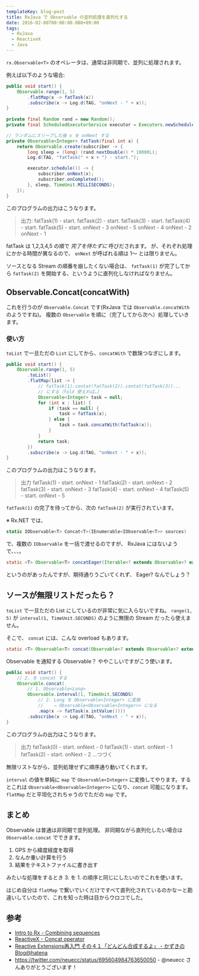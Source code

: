```yaml
---
templateKey: blog-post
title: RxJava で Observable の並列処理を直列化する
date: 2016-02-08T00:00:00.000+09:00
tags:
  - RxJava
  - ReactiveX
  - Java
---
```

``rx.Observable<T>`` のオペレータは、通常は非同期で、並列に処理されます。
<!--more-->

例えば以下のような場合:

```java
public void start() {
    Observable.range(1, 5)
        .flatMap(x -> fatTask(x))
        .subscribe(x -> Log.d(TAG, "onNext - " + x));
}
 
private final Random rand = new Random();
private final ScheduledExecutorService executor = Executors.newScheduledThreadPool(5);

// ランダムにスリープした後 x を onNext する
private Observable<Integer> fatTask(final int x) {
    return Observable.create(subscriber -> {
        long sleep = (long) (rand.nextDouble() * 10000L);
        Log.d(TAG, "fatTask(" + x + ") - start.");

        executor.schedule(() -> {
            subscriber.onNext(x);
            subscriber.onCompleted();
        }, sleep, TimeUnit.MILLISECONDS);
    });
}
```

このプログラムの出力はこうなります。

> 出力:
> fatTask(1) - start.
fatTask(2) - start.
fatTask(3) - start.
fatTask(4) - start.
fatTask(5) - start.
onNext - 3
onNext - 5
onNext - 4
onNext - 2
onNext - 1

fatTask は 1,2,3,4,5 の順で *完了を待たずに* 呼びだされます。
が、それぞれ処理にかかる時間が異なるので、 ``onNext`` が呼ばれる順は 1〜 とは限りません。

ソースとなる Stream の順番を崩したくない場合は、 ``fatTask(1)`` が完了してから ``fatTask(2)`` を開始する、というように直列化しなければなりません。

## Observable.Concat(concatWith)

これを行うのが ``Observable.Concat`` です(RxJava では ``Observable.concatWith`` のようですね)。
複数の ``Observable`` を順に（完了してから次へ）処理していきます。

### 使い方

``toList`` で一旦ただの ``List`` にしてから、``concatWith`` で数珠つなぎにします。

```java
public void start() {
    Observable.range(1, 5)
        .toList()
        .flatMap(list -> {
            // fatTask(1).contat(fatTask(2)).contat(fatTask(3))... 
            // にする（fold 使えれば…)
            Observable<Integer> task = null;
            for (int x : list) {
                if (task == null) {
                    task = fatTask(x);
                } else {
                    task = task.concatWith(fatTask(x));
                }
            }
            return task;
        })
        .subscribe(x -> Log.d(TAG, "onNext - " + x));
}
```

このプログラムの出力はこうなります。

> 出力
fatTask(1) - start.
onNext - 1
fatTask(2) - start.
onNext - 2
fatTask(3) - start.
onNext - 3
fatTask(4) - start.
onNext - 4
fatTask(5) - start.
onNext - 5

``fatTask(1)`` の完了を待ってから、次の ``fatTask(2)`` が実行されています。

※
Rx.NET では、 

```csharp
static IObservable<T> Concat<T>(IEnumerable<IObservable<T>> sources)
```
 
で、複数の ``IObservable`` を一括で渡せるのですが、 RxJava にはないようで、、、。

```java
static <T> Observable<T> concatEager(Iterable<? extends Observable<? extends T>> sources)
``` 

というのがあったんですが、期待通りうごいてくれず、 Eager? なんでしょう？

## ソースが無限リストだったら？

``toList`` で一旦ただの List にしているのが非常に気に入らないですね。
``range(1, 5)`` が ``interval(1, TimeUnit.SECONDS)`` のように無限の Stream だったら使えません。

そこで、 ``concat`` には、こんな overload もあります。

```java
static <T> Observable<T> concat(Observable<? extends Observable<? extends T>> observables)
```

Observable<T> を通知する Observable？ ややこしいですがこう使います。

```java
public void start() {
    // 2. を concat する
    Observable.concat( 
        // 1. Observable<Long>
        Observable.interval(1, TimeUnit.SECONDS) 
            // 2. Long を Observable<Integer> に変換 
            //    → Observable<Observable<Integer>> になる
            .map(x -> fatTask(x.intValue()))) 
        .subscribe(x -> Log.d(TAG, "onNext - " + x));
}
```

このプログラムの出力はこうなります。

> 出力
fatTask(0) - start.
onNext - 0
fatTask(1) - start.
onNext - 1
fatTask(2) - start.
onNext - 2
…つづく

無限リストながら、並列処理せずに順序通り動いてくれます。

``interval`` の値を単純に ``map`` で ``Observable<Integer>`` に変換してやります。するとこれは ``Observable<Observable<Integer>>`` になり、``concat`` 可能になります。 ``flatMap`` だと平坦化されちゃうのでただの ``map`` です。

## まとめ

Observable は普通は非同期で並列処理。
非同期ながら直列化したい場合は ``Observable.concat`` でできます。

1. GPS から緯度経度を取得
2. なんか重い計算を行う
3. 結果をテキストファイルに書き出す

みたいな処理をするとき 3. を 1. の順序と同じにしたいのでこれを使います。

はじめ自分は ``flatMap`` で繋いでいくだけですべて直列化されているのかなーと勘違いしていたので、これを知った時は目からウロコでした。

## 参考

* [Intro to Rx - Combining sequences](http://www.introtorx.com/content/v1.0.10621.0/12_CombiningSequences.html)
* [ReactiveX - Concat operator](http://reactivex.io/documentation/operators/concat.html)
* [Reactive Extensions再入門 その４１「どんどん合成するよ」 - かずきのBlog@hatena](http://blog.okazuki.jp/entry/20120219/1329663635)
* https://twitter.com/neuecc/status/695604984763650050 - @neuecc さんありがとうございます！
